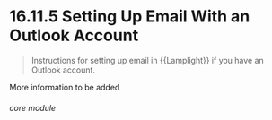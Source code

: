 #    16.11.5 Setting Up Email With an Outlook Account

>Instructions for setting up email in {{Lamplight}} if you have an Outlook account.


More information to be added


###### core module

